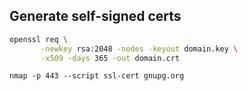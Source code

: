 ## Generate self-signed certs
```sh
openssl req \
       -newkey rsa:2048 -nodes -keyout domain.key \
       -x509 -days 365 -out domain.crt
```


```
nmap -p 443 --script ssl-cert gnupg.org
```
